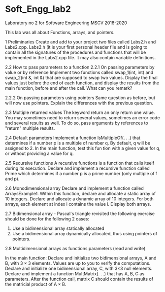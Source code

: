 # Soft_Engg_lab2
Laboratory no 2 for Software Engineering MSCV 2018-2020

This lab was all about Functions, arrays, and pointers. 

1 Preliminaries
Create and add to your project two files called Labs2.h and Labs2.cpp.
Labs2.h  (it is your first personal header file and is going to contain all the signatures of the procedures and functions that will be implemented in the Labs2.cpp file. It may also contain variable definitions. 

2.2 How to pass parameters to a function
2.2.1 On passing parameters by value or by reference
Implement two functions called swap_1(int, int) and swap_2(int &, int &) that are supposed
to swap two values. Display the final values just before the end of each function, and display the results from the main function, before and after the call. What can you remark?


2.2.2 On passing parameters using pointers
Same question as before, but will now use pointers. Explain the differences with the previous question.


2.3 Multiple returned values
The keyword return an only return one value. You may sometimes need to return several values, sometimes an error code and several results as well. To do so, pass arguments by references to "return" multiple results. 


2.4 Default parameters
Implement a function IsMultipleOf(. . .) that determines if a number p is a multiple of number q. By default, q will be assigned to 2. In the main function, test this fun
tion with a given value for q, or without providing a value for q.


2.5 Recursive functions
A recursive functions is a function that calls itself during its execution. Declare and implement a recursive function called Prime which determines if a number p is a prime number (only multiple of 1 and p).


2.6 Monodimensional array
Declare and implement a function called ArraysExample1. Within this function, declare and
allocate a static array of 10 integers. Declare and allocate a dynamic array of 10 integers. For both arrays, each element at index i contains the value i. Display both arrays.


2.7 Bidimensional array - Pascal's triangle 
revisited the following exercise should be done for the following 2 cases:

1. Use a bidimensional array statically allocated
2. Use a bidimensional array dynamically allocated, thus using pointers of pointers. 


2.8 Multidimensional arrays as functions parameters (read and write)

In the main function: Declare and initialize two bidimensional arrays, A and B, with 3 × 3 elements. Values are up to you to verify the computations. Declare and initialize one bidimensional array, C, with 3×3 null elements. Declare and implement a function MultMatrix(. . .) that has A, B, C as parameters.
After the function call, matrix C should contain the results of the matricial product of A × B.
